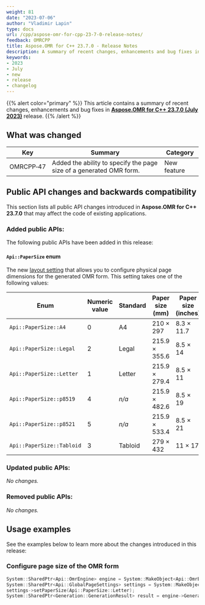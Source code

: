 ```yaml
---
weight: 81
date: "2023-07-06"
author: "Vladimir Lapin"
type: docs
url: /cpp/aspose-omr-for-cpp-23-7-0-release-notes/
feedback: OMRCPP
title: Aspose.OMR for C++ 23.7.0 - Release Notes
description: A summary of recent changes, enhancements and bug fixes in Aspose.OMR for C++ 23.7.0 (July 2023) release.
keywords:
- 2023
- July
- new
- release
- changelog
---
```


{{% alert color="primary" %}} 
This article contains a summary of recent changes, enhancements and bug fixes in [**Aspose.OMR for C++ 23.7.0 (July 2023)**](https://www.nuget.org/packages/Aspose.OMR.Cpp/23.7.0) release.
{{% /alert %}} 

## What was changed

Key | Summary | Category
--- | ------- | --------
OMRCPP&#8209;47 | Added the ability to specify the page size of a generated OMR form. | New feature

## Public API changes and backwards compatibility

This section lists all public API changes introduced in **Aspose.OMR for C++ 23.7.0** that may affect the code of existing applications.

### Added public APIs:

The following public APIs have been added in this release:

#### `Api::PaperSize` enum

The new [layout setting](/omr/cpp/generate-template/page-setup/) that allows you to configure physical page dimensions for the generated OMR form. This setting takes one of the following values:

Enum | Numeric value | Standard | Paper size (mm) | Paper size (inches) | Dimensions (pixels)
---- | ------------- | -------- | --------------- | ------------------- | -------------------
`Api::PaperSize::A4` | 0 | A4 | 210 × 297 | 8.3 × 11.7 | 2,480 × 3,508
`Api::PaperSize::Legal` | 2 | Legal | 215.9 × 355.6 | 8.5 × 14 | 2,551 × 4,205
`Api::PaperSize::Letter` | 1 | Letter | 215.9 × 279.4 | 8.5 × 11 | 2,551 × 3,295
`Api::PaperSize::p8519` | 4 | _n/a_ | 215.9 × 482.6 | 8.5 × 19 | 2551 × 5702
`Api::PaperSize::p8521` | 5 | _n/a_ | 215.9 × 533.4 | 8.5 × 21 | 2551 × 6302
`Api::PaperSize::Tabloid` | 3 | Tabloid | 279 × 432 | 11 × 17 | 3295 × 5102

### Updated public APIs:

_No changes._

### Removed public APIs:

_No changes._

## Usage examples

See the examples below to learn more about the changes introduced in this release:

### Configure page size of the OMR form

```cpp
System::SharedPtr<Api::OmrEngine> engine = System::MakeObject<Api::OmrEngine>();
System::SharedPtr<Api::GlobalPageSettings> settings = System::MakeObject<Api::GlobalPageSettings>();
settings->setPaperSize(Api::PaperSize::Letter);
System::SharedPtr<Generation::GenerationResult> result = engine->GenerateTemplate(markupPath, nullptr, settings);
```
